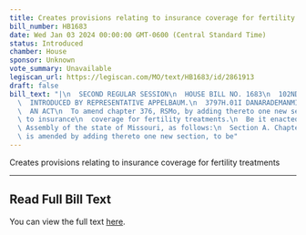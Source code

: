 ```yaml
---
title: Creates provisions relating to insurance coverage for fertility treatments
bill_number: HB1683
date: Wed Jan 03 2024 00:00:00 GMT-0600 (Central Standard Time)
status: Introduced
chamber: House
sponsor: Unknown
vote_summary: Unavailable
legiscan_url: https://legiscan.com/MO/text/HB1683/id/2861913
draft: false
bill_text: "|\n  SECOND REGULAR SESSION\n  HOUSE BILL NO. 1683\n  102ND GENERAL ASSEMBLY\n\
  \  INTRODUCED BY REPRESENTATIVE APPELBAUM.\n  3797H.01I DANARADEMANMILLER,ChiefClerk\n\
  \  AN ACT\n  To amend chapter 376, RSMo, by adding thereto one new section relating\
  \ to insurance\n  coverage for fertility treatments.\n  Be it enacted by the General\
  \ Assembly of the state of Missouri, as follows:\n  Section A. Chapter 376, RSMo,\
  \ is amended by adding thereto one new section, to be"
---
```

Creates provisions relating to insurance coverage for fertility treatments

---

## Read Full Bill Text

You can view the full text [here](https://legiscan.com/MO/text/HB1683/id/2861913).
